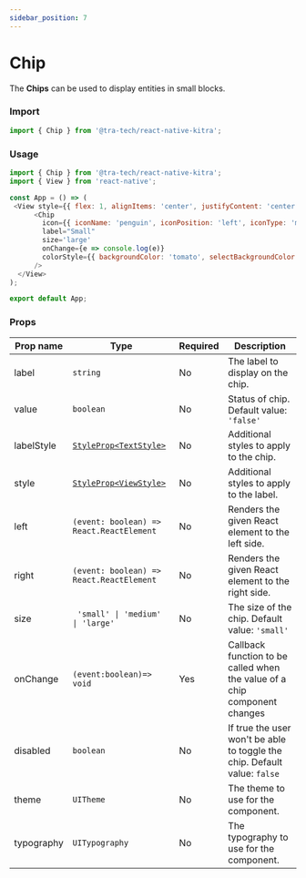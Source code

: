 ```yaml
---
sidebar_position: 7
---
```


# Chip
The **Chips** can be used to display entities in small blocks.

### Import

```js
import { Chip } from '@tra-tech/react-native-kitra';
```

### Usage

```js
import { Chip } from '@tra-tech/react-native-kitra';
import { View } from 'react-native';

const App = () => (
 <View style={{ flex: 1, alignItems: 'center', justifyContent: 'center'}}>
      <Chip
        icon={{ iconName: 'penguin', iconPosition: 'left', iconType: 'material-community' }}
        label="Small"
        size='large'
        onChange={e => console.log(e)}
        colorStyle={{ backgroundColor: 'tomato', selectBackgroundColor: 'white', selectTitleColor: 'tomato', titleColor: 'white' }}
      />
  </View>
);

export default App;
```

### Props

| Prop name    | Type                                                                                                           | Required | Description                                                                 |
|--------------|----------------------------------------------------------------------------------------------------------------|----------|-----------------------------------------------------------------------------|
| label        | ``string``                                                                           | No       | The label to display on the chip.        |
| value        | ``boolean``                                                                                                     | No       | Status of chip.                  Default value: ``'false'``                                             |
| labelStyle        | [``StyleProp<TextStyle>``](https://reactnative.dev/docs/text-style-props)                                      | No       | Additional styles to apply to the chip.                                     |
| style        | [``StyleProp<ViewStyle>``](https://reactnative.dev/docs/view-style-props)                                      | No       | Additional styles to apply to the label.                                     |
| left                | ``(event: boolean) =>  React.ReactElement ``      | No       | Renders the given React element to the left side.                                            |
| right               | ``(event: boolean) => React.ReactElement``        | No       | Renders the given React element to the right side.                                           |
| size         | <code> 'small' \| 'medium' \| 'large'</code>                                                                               | No       | The size of the chip. Default value: ``'small'``                              |
| onChange     | ``(event:boolean)=> void``                                                        | Yes      | Callback function to be called when the value of a chip component changes|
| disabled      | ``boolean ``                                                                                                   | No       | If true the user won't be able to toggle the chip. Default value: ``false`` |
| theme        | ``UITheme ``                                                                                                   | No       | The theme to use for the component.                                      |
| typography   | ``UITypography``                                                                                               | No       | The typography to use for the component.                                 |
